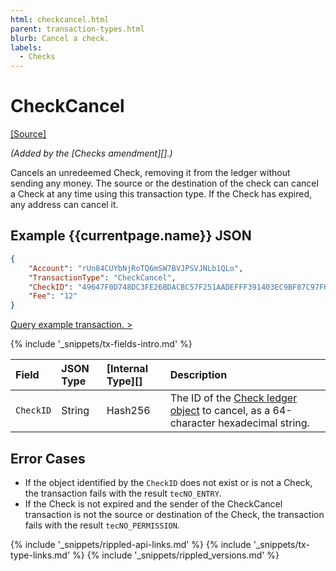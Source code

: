 ```yaml
---
html: checkcancel.html
parent: transaction-types.html
blurb: Cancel a check.
labels:
  - Checks
---
```


# CheckCancel
[[Source]](https://github.com/ripple/rippled/blob/master/src/ripple/app/tx/impl/CancelCheck.cpp "Source")

_(Added by the \[Checks amendment\]\[\].)_

Cancels an unredeemed Check, removing it from the ledger without sending any money. The source or the destination of the check can cancel a Check at any time using this transaction type. If the Check has expired, any address can cancel it.

## Example {{currentpage.name}} JSON

```json
{
    "Account": "rUn84CUYbNjRoTQ6mSW7BVJPSVJNLb1QLo",
    "TransactionType": "CheckCancel",
    "CheckID": "49647F0D748DC3FE26BDACBC57F251AADEFFF391403EC9BF87C97F67E9977FB0",
    "Fee": "12"
}
```

[Query example transaction. >](websocket-api-tool.html?server=wss%3A%2F%2Fs1.ripple.com%2F&req=%7B%22id%22%3A%22example_CheckCancel%22%2C%22command%22%3A%22tx%22%2C%22transaction%22%3A%22D3328000315C6DCEC1426E4E549288E3672752385D86A40D56856DBD10382953%22%2C%22binary%22%3Afalse%7D)

{% include '_snippets/tx-fields-intro.md' %}
<!--{# fix md highlighting_ #}-->

| Field     | JSON Type | \[Internal Type\]\[\] | Description                                                                                      |
|:--------- |:--------- |:--------------------- |:------------------------------------------------------------------------------------------------ |
| `CheckID` | String    | Hash256               | The ID of the [Check ledger object](check.html) to cancel, as a 64-character hexadecimal string. |

## Error Cases

- If the object identified by the `CheckID` does not exist or is not a Check, the transaction fails with the result `tecNO_ENTRY`.
- If the Check is not expired and the sender of the CheckCancel transaction is not the source or destination of the Check, the transaction fails with the result `tecNO_PERMISSION`.

<!--{# common link defs #}-->
{% include '_snippets/rippled-api-links.md' %}
{% include '_snippets/tx-type-links.md' %}
{% include '_snippets/rippled_versions.md' %}
